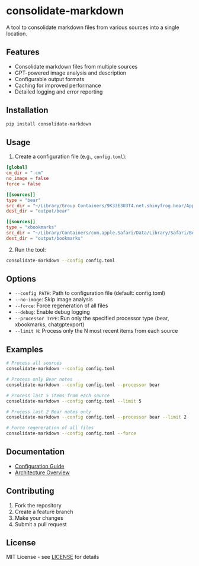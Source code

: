 # consolidate-markdown

A tool to consolidate markdown files from various sources into a single location.

## Features

- Consolidate markdown files from multiple sources
- GPT-powered image analysis and description
- Configurable output formats
- Caching for improved performance
- Detailed logging and error reporting

## Installation

```bash
pip install consolidate-markdown
```

## Usage

1. Create a configuration file (e.g., `config.toml`):

```toml
[global]
cm_dir = ".cm"
no_image = false
force = false

[[sources]]
type = "bear"
src_dir = "~/Library/Group Containers/9K33E3U3T4.net.shinyfrog.bear/Application Data/Local Files/Note Files"
dest_dir = "output/bear"

[[sources]]
type = "xbookmarks"
src_dir = "~/Library/Containers/com.apple.Safari/Data/Library/Safari/Bookmarks.plist"
dest_dir = "output/bookmarks"
```

2. Run the tool:

```bash
consolidate-markdown --config config.toml
```

## Options

- `--config PATH`: Path to configuration file (default: config.toml)
- `--no-image`: Skip image analysis
- `--force`: Force regeneration of all files
- `--debug`: Enable debug logging
- `--processor TYPE`: Run only the specified processor type (bear, xbookmarks, chatgptexport)
- `--limit N`: Process only the N most recent items from each source

## Examples

```bash
# Process all sources
consolidate-markdown --config config.toml

# Process only Bear notes
consolidate-markdown --config config.toml --processor bear

# Process last 5 items from each source
consolidate-markdown --config config.toml --limit 5

# Process last 2 Bear notes only
consolidate-markdown --config config.toml --processor bear --limit 2

# Force regeneration of all files
consolidate-markdown --config config.toml --force
```

## Documentation

- [Configuration Guide](docs/configuration.md)
- [Architecture Overview](docs/architecture.md)

## Contributing

1. Fork the repository
2. Create a feature branch
3. Make your changes
4. Submit a pull request

## License

MIT License - see [LICENSE](LICENSE) for details
